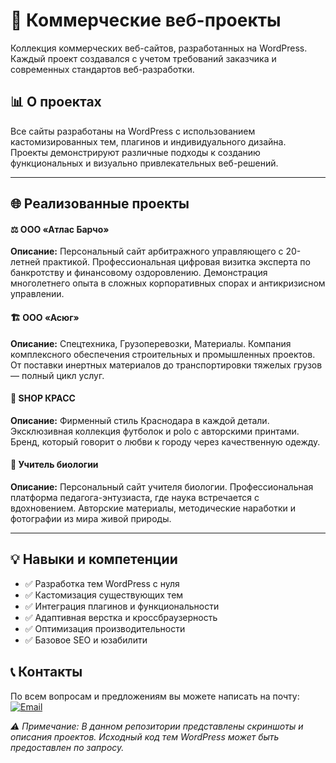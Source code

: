# 🚀 Коммерческие веб-проекты

Коллекция коммерческих веб-сайтов, разработанных на WordPress. Каждый проект создавался с учетом требований заказчика и современных стандартов веб-разработки.

## 📊 О проектах

Все сайты разработаны на WordPress с использованием кастомизированных тем, плагинов и индивидуального дизайна. Проекты демонстрируют различные подходы к созданию функциональных и визуально привлекательных веб-решений.

---

## 🌐 Реализованные проекты

#### ⚖️ ООО «Атлас Барчо»

**Описание:**
Персональный сайт арбитражного управляющего с 20-летней практикой.
Профессиональная цифровая визитка эксперта по банкротству и финансовому оздоровлению. 
Демонстрация многолетнего опыта в сложных корпоративных спорах и антикризисном управлении.

#### 🏗️ ООО «Асюг»

**Описание:**
Спецтехника, Грузоперевозки, Материалы.
Компания комплексного обеспечения строительных и промышленных проектов. 
От поставки инертных материалов до транспортировки тяжелых грузов — полный цикл услуг.

#### 👕 SHOP КРАСС

**Описание:**
Фирменный стиль Краснодара в каждой детали.
Эксклюзивная коллекция футболок и polo с авторскими принтами. 
Бренд, который говорит о любви к городу через качественную одежду.


#### 🌿 Учитель биологии

**Описание:**
Персональный сайт учителя биологии.
Профессиональная платформа педагога-энтузиаста, где наука встречается с вдохновением. 
Авторские материалы, методические наработки и фотографии из мира живой природы.

---

## 💡 Навыки и компетенции

- ✅ Разработка тем WordPress с нуля
- ✅ Кастомизация существующих тем
- ✅ Интеграция плагинов и функциональности
- ✅ Адаптивная верстка и кроссбраузерность
- ✅ Оптимизация производительности
- ✅ Базовое SEO и юзабилити

## 📞 Контакты

По всем вопросам и предложениям вы можете написать на почту:  
[![Email](https://img.shields.io/badge/Email-ilyalycha23@gmail.com-D14836?style=flat&logo=gmail&logoColor=white)](mailto:ilyalav2323@gmail.com)

*⚠️ Примечание: В данном репозитории представлены скриншоты и описания проектов. Исходный код тем WordPress может быть предоставлен по запросу.*
